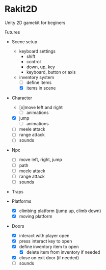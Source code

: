 # Rakit2D
Unity 2D gamekit for beginers

Futures

* Scene setup
  - keyboard settings
    - shift
    - control
    - down, up, key
    - keyboard, button or axis
  - inventory system
    - [ ] define items
    - [x] items in scene
  
* Character
  - [x]move left and right
    - [ ] animations
  - [x] jump
    - [ ] animations
  - [ ] meele attack
  - [ ] range attack
  - [ ] sounds

* Npc
  - [ ] move left, right, jump 
  - [ ] path
  - [ ] meele attack
  - [ ] range attack
  - [ ] sounds
  
* Traps

* Platforms
  - [x] climbing platform (jump up, climb down)
  - [x] moving platform
  
* Doors
  - [x] interact with player open
  - [x] press interact key to open
  - [x] define inventory item to open
    - [x] delete item from inventory if needed
  - [x] close on exit door (if needed)
  - [ ] sounds
